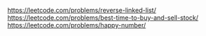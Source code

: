 https://leetcode.com/problems/reverse-linked-list/
https://leetcode.com/problems/best-time-to-buy-and-sell-stock/
https://leetcode.com/problems/happy-number/
